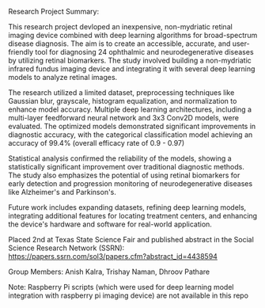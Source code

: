 Research Project Summary: 

This research project devloped an inexpensive, non-mydriatic retinal imaging device combined with deep learning algorithms for broad-spectrum disease diagnosis. The aim is to create an accessible, accurate, and user-friendly tool for diagnosing 24 ophthalmic and neurodegenerative diseases by utilizing retinal biomarkers. The study involved building a non-mydriatic infrared fundus imaging device and integrating it with several deep learning models to analyze retinal images.

The research utilized a limited dataset, preprocessing techniques like Gaussian blur, grayscale, histogram equalization, and normalization to enhance model accuracy. Multiple deep learning architectures, including a multi-layer feedforward neural network and 3x3 Conv2D models, were evaluated. The optimized models demonstrated significant improvements in diagnostic accuracy, with the categorical classification model achieving an accuracy of 99.4% (overall efficacy rate of 0.9 - 0.97)

Statistical analysis confirmed the reliability of the models, showing a statistically significant improvement over traditional diagnostic methods. The study also emphasizes the potential of using retinal biomarkers for early detection and progression monitoring of neurodegenerative diseases like Alzheimer's and Parkinson's.

Future work includes expanding datasets, refining deep learning models, integrating additional features for locating treatment centers, and enhancing the device's hardware and software for real-world application.

Placed 2nd at Texas State Science Fair and published abstract in the Social Science Research Network (SSRN): https://papers.ssrn.com/sol3/papers.cfm?abstract_id=4438594

Group Members: Anish Kalra, Trishay Naman, Dhroov Pathare

Note: Raspberry Pi scripts (which were used for deep learning model integration with raspberry pi imaging device) are not available in this repo
